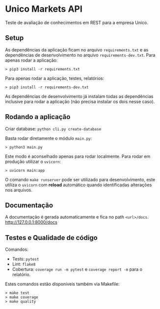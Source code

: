 # Unico Markets API
Teste de avaliação de conhecimentos em REST para a empresa Unico.
## Setup
As dependências da aplicação ficam no arquivo `requirements.txt` e as 
dependências de desenvolvimento no arquivo `requirements-dev.txt`. 
Para apenas rodar a aplicação:
```shell
> pip3 install -r requirements.txt
```
Para apenas rodar a aplicação, testes, relatórios:
```shell
> pip3 install -r requirements-dev.txt
```
As dependências de desenvolvimento já instalam todas as dependências 
inclusive para rodar a aplicação (não precisa instalar os dois nesse caso).
## Rodando a aplicação
Criar database: `python cli.py create-database`  
  
Basta rodar diretamente o módulo `main.py`:
```shell
> python3 main.py
```
Este modo é aconselhado apenas para rodar localmente.
Para rodar em produção utilizar o `uvicorn`:
```shell
> uvicorn main:app
```
O comando `make runserver` pode ser utilizado para desenvolvimento, 
este utiliza o `uvicorn` com **reload** automático quando identificadas 
alterações nos arquivos.  
## Documentação
A documentação é gerada automaticamente e fica no path `<url>/docs`.  
http://127.0.0.1:8000/docs
## Testes e Qualidade de código
Comandos:
- Tests: `pytest`
- Lint: `flake8`
- Cobertura: `coverage run -m pytest` e `coverage report -m` para o relatório.

Estes comandos estão disponíveis também via Makefile:  
```shell
> make test
> make coverage
> make quality
```